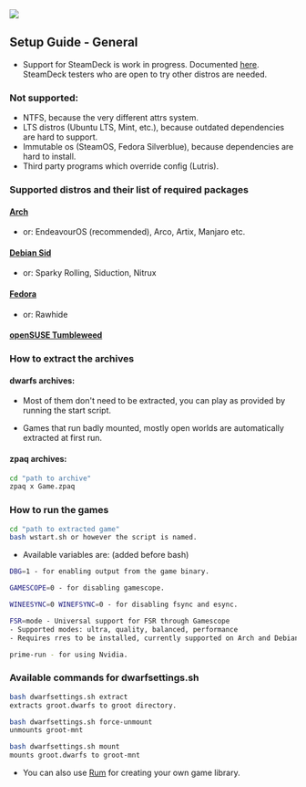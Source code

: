 <img src="https://i.postimg.cc/5yfZCY7b/43534534.png">

<h2>Setup Guide - General</h2>

- Support for SteamDeck is work in progress. Documented [here](steamdeck.md). SteamDeck testers who are open to try other distros are needed.

### Not supported:
   - NTFS, because the very different attrs system.
   - LTS distros (Ubuntu LTS, Mint, etc.), because outdated dependencies are hard to support.
   - Immutable os (SteamOS, Fedora Silverblue), because dependencies are hard to install.
   - Third party programs which override config (Lutris).

### Supported distros and their list of required packages

#### [Arch](arch.md)
 - or: EndeavourOS (recommended), Arco, Artix, Manjaro etc.
#### [Debian Sid](debiansid.md)
 - or: Sparky Rolling, Siduction, Nitrux
#### [Fedora](fedora.md)
 - or: Rawhide
#### [openSUSE Tumbleweed](opensuse.md)


### How to extract the archives

#### dwarfs archives:
  
- Most of them don't need to be extracted, you can play as provided by running the start script.

- Games that run badly mounted, mostly open worlds are automatically extracted at first run.

#### zpaq archives:
```sh
cd "path to archive"
zpaq x Game.zpaq
``` 

### How to run the games

```sh
cd "path to extracted game"
bash wstart.sh or however the script is named.
```
- Available variables are: (added before bash)
```sh
DBG=1 - for enabling output from the game binary.

GAMESCOPE=0 - for disabling gamescope.

WINEESYNC=0 WINEFSYNC=0 - for disabling fsync and esync.

FSR=mode - Universal support for FSR through Gamescope 
- Supported modes: ultra, quality, balanced, performance
- Requires rres to be installed, currently supported on Arch and Debian Sid setup pages.

prime-run - for using Nvidia.
  ```
### Available commands for dwarfsettings.sh
```sh
bash dwarfsettings.sh extract
extracts groot.dwarfs to groot directory.

bash dwarfsettings.sh force-unmount
unmounts groot-mnt

bash dwarfsettings.sh mount
mounts groot.dwarfs to groot-mnt
```

- You can also use [Rum](https://johncena141.eu.org:8141/johncena141/rum) for creating your own game library.
